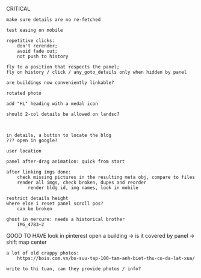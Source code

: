 CRITICAL

    make sure details are no re-fetched

    test easing on mobile

    repetitive clicks:
        don't rerender;
        avoid fade out;
        not push to history

    fly to a position that respects the panel;
    fly on history / click / any_goto_details only when hidden by panel

    are buildings now conveniently linkable?
    
    rotated photo

    add "HL" heading with a medal icon

    should 2-col details be allowed on landsc?



    in details, a button to locate the bldg
    ??? open in google?

    user location
    
    panel after-drag animation: quick from start

    after linking imgs done:
        check missing pictures in the resulting meta obj, compare to files
        render all imgs, check broken, dupes and reorder
            render bldg id, img names, look in mobile

    restrict details height
    where else i reset panel scroll pos?
        can be broken

    ghost in mercure: needs a historical brother
        IMG_4783~2
GOOD TO HAVE
    look in pinterest
    open a building -> is it covered by panel -> shift map center















    a lot of old crappy photos:
        https://bois.com.vn/bo-suu-tap-100-tam-anh-biet-thu-co-da-lat-xua/

    write to thi tuan, can they provide photos / info?